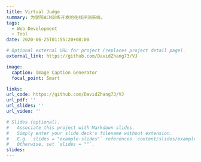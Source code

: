 ```yaml
---
title: Virtual Judge
summary: 为学院ACM训练开发的在线评测系统。
tags:
  - Web Development
  - Tool
date: 2020-06-25T01:55:20+08:00

# Optional external URL for project (replaces project detail page).
external_link: https://github.com/DavidZhang73/VJ

image:
  caption: Image Caption Generator
  focal_point: Smart

links:
url_code: https://github.com/DavidZhang73/VJ
url_pdf: ''
url_slides: ''
url_video: ''

# Slides (optional).
#   Associate this project with Markdown slides.
#   Simply enter your slide deck's filename without extension.
#   E.g. `slides = "example-slides"` references `content/slides/example-slides.md`.
#   Otherwise, set `slides = ""`.
slides:
---
```

